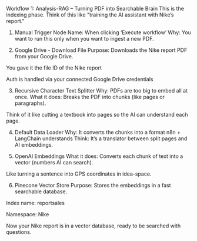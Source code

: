 Workflow 1: Analysis-RAG – Turning PDF into Searchable Brain
This is the indexing phase. Think of this like "training the AI assistant with Nike’s report."

1. Manual Trigger
Node Name: When clicking ‘Execute workflow’
Why: You want to run this only when you want to ingest a new PDF.

2. Google Drive - Download File
Purpose: Downloads the Nike report PDF from your Google Drive.

You gave it the file ID of the Nike report

Auth is handled via your connected Google Drive credentials

3. Recursive Character Text Splitter
Why: PDFs are too big to embed all at once.
What it does: Breaks the PDF into chunks (like pages or paragraphs).

Think of it like cutting a textbook into pages so the AI can understand each page.

4. Default Data Loader
Why: It converts the chunks into a format n8n + LangChain understands
Think: It’s a translator between split pages and AI embeddings.

5. OpenAI Embeddings
What it does: Converts each chunk of text into a vector (numbers AI can search).

Like turning a sentence into GPS coordinates in idea-space.

6. Pinecone Vector Store
Purpose: Stores the embeddings in a fast searchable database.

Index name: reportsales

Namespace: Nike

Now your Nike report is in a vector database, ready to be searched with questions.